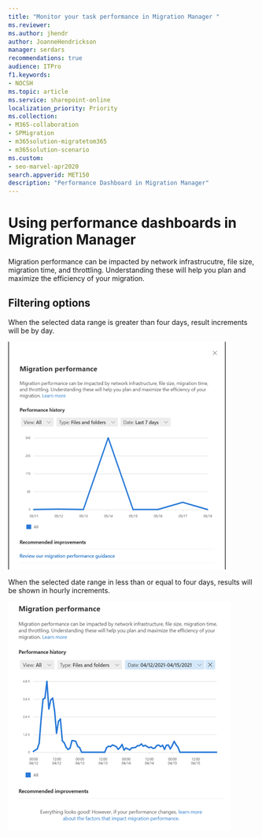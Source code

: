 ```yaml
---
title: "Monitor your task performance in Migration Manager "
ms.reviewer: 
ms.author: jhendr
author: JoanneHendrickson
manager: serdars
recommendations: true
audience: ITPro
f1.keywords:
- NOCSH
ms.topic: article
ms.service: sharepoint-online
localization_priority: Priority
ms.collection: 
- M365-collaboration
- SPMigration
- m365solution-migratetom365
- m365solution-scenario
ms.custom:
- seo-marvel-apr2020
search.appverid: MET150
description: "Performance Dashboard in Migration Manager"
---
```


# Using performance dashboards in Migration Manager

Migration performance can be impacted by network infrastrucutre, file size, migration time, and throttling.  Understanding these will help you plan and maximize the efficiency of your migration.

## Filtering options

When the selected data range is greater than four days, result increments will be by day.

![Filtering tasks by week](media/mm-performance-dashboard.png)


When the selected date range in less than or equal to four days, results will be shown in hourly increments.

![Filtering tasks by date range](media/mm-performance-dashboard-dates.png)
